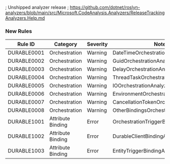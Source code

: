 ﻿; Unshipped analyzer release
; https://github.com/dotnet/roslyn-analyzers/blob/main/src/Microsoft.CodeAnalysis.Analyzers/ReleaseTrackingAnalyzers.Help.md

### New Rules

Rule ID | Category | Severity | Notes
--------|----------|----------|-------
DURABLE0001 | Orchestration | Warning | DateTimeOrchestrationAnalyzer
DURABLE0002 | Orchestration | Warning | GuidOrchestrationAnalyzer
DURABLE0003 | Orchestration | Warning | DelayOrchestrationAnalyzer
DURABLE0004 | Orchestration | Warning | ThreadTaskOrchestrationAnalyzer
DURABLE0005 | Orchestration | Warning | IOOrchestrationAnalyzer
DURABLE0006 | Orchestration | Warning | EnvironmentOrchestrationAnalyzer
DURABLE0007 | Orchestration | Warning | CancellationTokenOrchestrationAnalyzer
DURABLE0008 | Orchestration | Warning | OtherBindingsOrchestrationAnalyzer
DURABLE1001 | Attribute Binding | Error | OrchestrationTriggerBindingAnalyzer
DURABLE1002 | Attribute Binding | Error | DurableClientBindingAnalyzer
DURABLE1003 | Attribute Binding | Error | EntityTriggerBindingAnalyzer